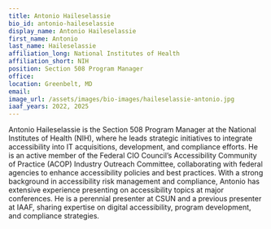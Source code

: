 ```yaml
---
title: Antonio Haileselassie
bio_id: antonio-haileselassie
display_name: Antonio Haileselassie
first_name: Antonio
last_name: Haileselassie
affiliation_long: National Institutes of Health
affiliation_short: NIH
position: Section 508 Program Manager
office: 
location: Greenbelt, MD
email: 
image_url: /assets/images/bio-images/haileselassie-antonio.jpg
iaaf_years: 2022, 2025
---
```

Antonio Haileselassie is the Section 508 Program Manager at the National Institutes of Health (NIH), where he leads strategic initiatives to integrate accessibility into IT acquisitions, development, and compliance efforts. He is an active member of the Federal CIO Council’s Accessibility Community of Practice (ACOP) Industry Outreach Committee, collaborating with federal agencies to enhance accessibility policies and best practices. With a strong background in accessibility risk management and compliance, Antonio has extensive experience presenting on accessibility topics at major conferences. He is a perennial presenter at CSUN and a previous presenter at IAAF, sharing expertise on digital accessibility, program development, and compliance strategies.